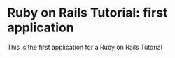 # Ruby on Rails Tutorial: first application

This is the first application for a
Ruby on Rails Tutorial 